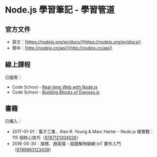 # Node.js 學習筆記 - 學習管道

## 官方文件

* 英文：[https://nodejs.org/en/docs/](https://nodejs.org/en/docs/)
* 簡中：[http://nodejs.cn/api/](http://nodejs.cn/api/)

## 線上課程

已服用：

* Code School - [Real-time Web with Node.js](https://www.codeschool.com/courses/real-time-web-with-node-js)
* Code School - [Building Blocks of Express.js](https://www.codeschool.com/courses/building-blocks-of-express-js)

## 書籍

已購入：

* 2017-01-01：電子工業．Alex R. Young & Marc Harter  - Node.js 硬實戰：115 個核心技巧（[9787121304026](https://book.douban.com/subject/26937390/)）
* 2016-05-30：旗標．趙英傑 - 超圖解物聯網 IoT 實作入門（[9789863123439](https://www.tenlong.com.tw/products/9789863123439)）



